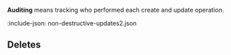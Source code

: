 **Auditing** means tracking who performed each create and update operation.

:include-json: non-destructive-updates2.json


## Deletes
